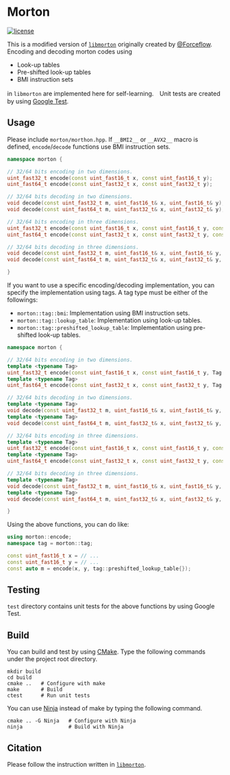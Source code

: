 # Morton
[![license](https://img.shields.io/github/license/mashape/apistatus.svg)](https://opensource.org/licenses/MIT)

This is a modified version of [`libmorton`](https://github.com/Forceflow/libmorton) originally created by [@Forceflow](https://github.com/Forceflow). Encoding and decoding morton codes using 

- Look-up tables
- Pre-shifted look-up tables
- BMI instruction sets

in `libmorton` are implemented here for self-learning.　Unit tests are created by using [Google Test](https://github.com/google/googletest).

## Usage

Please include `morton/morthon.hpp`. If `__BMI2__` or `__AVX2__` macro is defined, `encode`/`decode` functions use BMI instruction sets.

```cpp
namespace morton {

// 32/64 bits encoding in two dimensions.
uint_fast32_t encode(const uint_fast16_t x, const uint_fast16_t y);
uint_fast64_t encode(const uint_fast32_t x, const uint_fast32_t y);

// 32/64 bits decoding in two dimensions.
void decode(const uint_fast32_t m, uint_fast16_t& x, uint_fast16_t& y);
void decode(const uint_fast64_t m, uint_fast32_t& x, uint_fast32_t& y);

// 32/64 bits encoding in three dimensions.
uint_fast32_t encode(const uint_fast16_t x, const uint_fast16_t y, const uint_fast16_t z);
uint_fast64_t encode(const uint_fast32_t x, const uint_fast32_t y, const uint_fast32_t z);

// 32/64 bits decoding in three dimensions.
void decode(const uint_fast32_t m, uint_fast16_t& x, uint_fast16_t& y, const uint_fast16_t z);
void decode(const uint_fast64_t m, uint_fast32_t& x, uint_fast32_t& y, const uint_fast32_t z);

}
```

If you want to use a specific encoding/decoding implementation, you can specify the implementation using tags. A tag type must be either of the followings:

- `morton::tag::bmi`: Implementation using BMI instruction sets.
- `morton::tag::lookup_table`: Implementation using look-up tables.
- `morton::tag::preshifted_lookup_table`: Implementation using pre-shifted look-up tables.

```cpp
namespace morton {

// 32/64 bits encoding in two dimensions.
template <typename Tag>
uint_fast32_t encode(const uint_fast16_t x, const uint_fast16_t y, Tag tag);
template <typename Tag>
uint_fast64_t encode(const uint_fast32_t x, const uint_fast32_t y, Tag tag);

// 32/64 bits decoding in two dimensions.
template <typename Tag>
void decode(const uint_fast32_t m, uint_fast16_t& x, uint_fast16_t& y, Tag tag);
template <typename Tag>
void decode(const uint_fast64_t m, uint_fast32_t& x, uint_fast32_t& y, Tag tag);

// 32/64 bits encoding in three dimensions.
template <typename Tag>
uint_fast32_t encode(const uint_fast16_t x, const uint_fast16_t y, const uint_fast16_t z, Tag tag);
template <typename Tag>
uint_fast64_t encode(const uint_fast32_t x, const uint_fast32_t y, const uint_fast32_t z, Tag tag);

// 32/64 bits decoding in three dimensions.
template <typename Tag>
void decode(const uint_fast32_t m, uint_fast16_t& x, uint_fast16_t& y, const uint_fast16_t z, Tag tag);
template <typename Tag>
void decode(const uint_fast64_t m, uint_fast32_t& x, uint_fast32_t& y, const uint_fast32_t z, Tag tag);

}
```

Using the above functions, you can do like:

```cpp
using morton::encode;
namespace tag = morton::tag;

const uint_fast16_t x = // ...
const uint_fast16_t y = // ...
const auto m = encode(x, y, tag::preshifted_lookup_table{});
```

## Testing

`test` directory contains unit tests for the above functions by using Google Test.

## Build

You can build and test by using [CMake](https://cmake.org/). Type the following commands under the project root directory.

```terminal
mkdir build
cd build
cmake ..   # Configure with make
make       # Build
ctest      # Run unit tests
```

You can use [Ninja](https://ninja-build.org/) instead of make by typing the following command.

```terminal
cmake .. -G Ninja   # Configure with Ninja
ninja               # Build with Ninja
```

## Citation

Please follow the instruction written in [`libmorton`](https://github.com/Forceflow/libmorton).